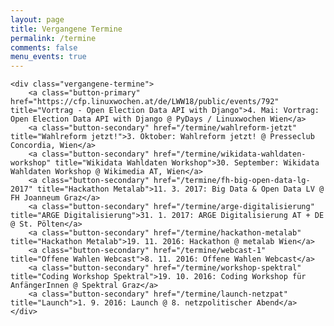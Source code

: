```yaml
---
layout: page
title: Vergangene Termine
permalink: /termine
comments: false
menu_events: true
---
```


<div id="page-termine">

	<div class="vergangene-termine">
		<a class="button-primary" href="https://cfp.linuxwochen.at/de/LWW18/public/events/792" title="Vortrag - Open Election Data API with Django">4. Mai: Vortrag: Open Election Data API with Django @ PyDays / Linuxwochen Wien</a>
		<a class="button-secondary" href="/termine/wahlreform-jetzt" title="Wahlreform jetzt!">3. Oktober: Wahlreform jetzt! @ Presseclub Concordia, Wien</a>
		<a class="button-secondary" href="/termine/wikidata-wahldaten-workshop" title="Wikidata Wahldaten Workshop">30. September: Wikidata Wahldaten Workshop @ Wikimedia AT, Wien</a>
		<a class="button-secondary" href="/termine/fh-big-open-data-lg-2017" title="Hackathon Metalab">11. 3. 2017: Big Data & Open Data LV @ FH Joanneum Graz</a>
		<a class="button-secondary" href="/termine/arge-digitalisierung" title="ARGE Digitalisierung">31. 1. 2017: ARGE Digitalisierung AT + DE @ St. Pölten</a>
		<a class="button-secondary" href="/termine/hackathon-metalab" title="Hackathon Metalab">19. 11. 2016: Hackathon @ metalab Wien</a>
		<a class="button-secondary" href="/termine/webcast-1" title="Offene Wahlen Webcast">8. 11. 2016: Offene Wahlen Webcast</a>
		<a class="button-secondary" href="/termine/workshop-spektral" title="Coding Workshop Spektral">19. 10. 2016: Coding Workshop für AnfängerInnen @ Spektral Graz</a>
		<a class="button-secondary" href="/termine/launch-netzpat" title="Launch">1. 9. 2016: Launch @ 8. netzpolitischer Abend</a>
	</div>

</div>
